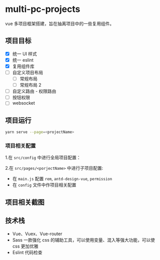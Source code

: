 # multi-pc-projects

vue 多项目框架搭建，旨在抽离项目中的一些复用组件。

## 项目目标

- [x] 统一 UI 样式
- [x] 统一 eslint
- [x] 复用组件库
- [ ] 自定义项目布局
  - [ ] 常规布局
  - [ ] 常规布局 2
- [ ] 自定义路由 - 权限路由
- [ ] 按钮权限
- [ ] websocket

## 项目运行

```bash
yarn serve --page=<projectName>
```

### 项目相关配置

1.在 `src/config` 中进行全局项目配置：

2.在 `src/pages/<porjectName>` 中进行子项目配置:

- 在 `main.js` 配置 `rem`, `antd-design-vue`, `permission`
- 在 `config` 文件中作项目相关配置

## 项目相关截图

## 技术栈

- Vue、Vuex、Vue-router
- Sass 一款强化 css 的辅助工具，可以使用变量、混入等强大功能，可以使 css 更加优雅
- Eslint 代码检查
